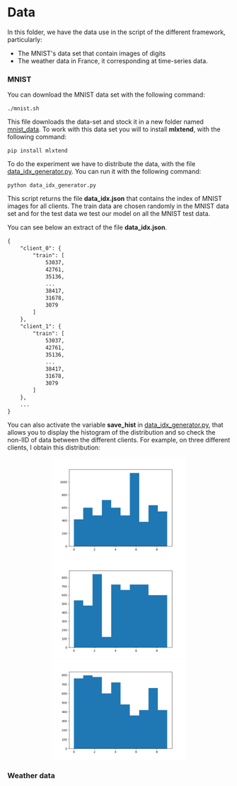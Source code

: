 # Data

In this folder, we have the data use in the script of the different framework, particularly:
* The MNIST's data set that contain images of digits
* The weather data in France, it corresponding at time-series data.

### MNIST

You can download the MNIST data set with the following command:

    ./mnist.sh

This file downloads the data-set and stock it in a new folder named [mnist_data](/data/MNIST/mnist_data). To work with this data set you will to install **mlxtend**, with the following command:

    pip install mlxtend

To do the experiment we have to distribute the data, with the file [data_idx_generator.py](/data/MNIST/data_idx_generator.py). You can run it with the following command:

    python data_idx_generator.py

This script returns the file **data_idx.json** that contains the index of MNIST images for all clients. The train data are chosen randomly in the MNIST data set and for the test data we test our model on all the MNIST test data.

You can see below an extract of the file **data_idx.json**.

    {
        "client_0": {
            "train": [
                53037,
                42761,
                35136,
                ...
                38417,
                31678,
                3079
            ]
        },
        "client_1": {
            "train": [
                53037,
                42761,
                35136,
                ...
                38417,
                31678,
                3079
            ]
        },
        ...
    }

You can also activate the variable **save_hist** in [data_idx_generator.py](/data/MNIST/data_idx_generator.py), that allows you to display the histogram of the distribution and so check the non-IID of data between the different clients. For example, on three different clients, I obtain this distribution:

<p float="left", style="text-align: center;">
  <img src="/images/hist_client_2.png" width="300"/> 
  <img src="/images/hist_client_3.png" width="300"/> 
  <img src="/images/hist_client_6.png" width="300"/>
</p>

### Weather data